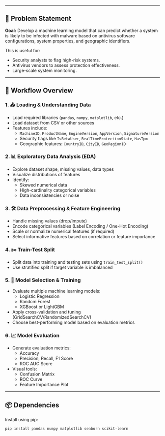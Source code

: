 
---

## 🎯 Problem Statement

**Goal:** Develop a machine learning model that can predict whether a system is likely to be infected with malware based on antivirus software configurations, system properties, and geographic identifiers.

This is useful for:
- Security analysts to flag high-risk systems.
- Antivirus vendors to assess protection effectiveness.
- Large-scale system monitoring.

---

## 🚶 Workflow Overview

### 1. 📥 Loading & Understanding Data
- Load required libraries (`pandas`, `numpy`, `matplotlib`, etc.)
- Load dataset from CSV or other sources
- Features include:
  - `MachineID`, `ProductName`, `EngineVersion`, `AppVersion`, `SignatureVersion`
  - Security flags like `IsBetaUser`, `RealTimeProtectionState`, `HasTpm`
  - Geographic features: `CountryID`, `CityID`, `GeoRegionID`

### 2. 📊 Exploratory Data Analysis (EDA)
- Explore dataset shape, missing values, data types
- Visualize distributions of features
- Identify:
  - Skewed numerical data
  - High-cardinality categorical variables
  - Data inconsistencies or noise

### 3. 🛠️ Data Preprocessing & Feature Engineering
- Handle missing values (drop/impute)
- Encode categorical variables (Label Encoding / One-Hot Encoding)
- Scale or normalize numerical features (if required)
- Select informative features based on correlation or feature importance

### 4. ✂️ Train-Test Split
- Split data into training and testing sets using `train_test_split()`
- Use stratified split if target variable is imbalanced

### 5. 🤖 Model Selection & Training
- Evaluate multiple machine learning models:
  - Logistic Regression
  - Random Forest
  - XGBoost or LightGBM
- Apply cross-validation and tuning (GridSearchCV/RandomizedSearchCV)
- Choose best-performing model based on evaluation metrics

### 6. 📈 Model Evaluation
- Generate evaluation metrics:
  - Accuracy
  - Precision, Recall, F1 Score
  - ROC AUC Score
- Visual tools:
  - Confusion Matrix
  - ROC Curve
  - Feature Importance Plot

---

## 📦 Dependencies

Install using pip:

```bash
pip install pandas numpy matplotlib seaborn scikit-learn
